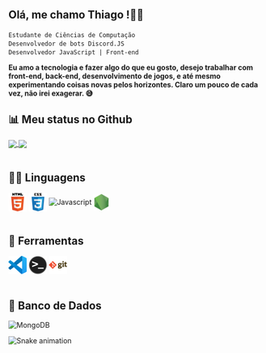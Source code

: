## Olá, me chamo **Thiago** !👋😃

`Estudante de Ciências de Computação`
<br>
`Desenvolvedor de bots Discord.JS`
<br>
`Desenvolvedor JavaScript | Front-end`
<br>


**Eu amo a tecnologia e fazer algo do que eu gosto, desejo trabalhar com front-end, back-end, desenvolvimento de jogos, e até mesmo experimentando coisas novas pelos horizontes. Claro um pouco de cada vez, não irei exagerar. 😅**


## 📊 **Meu status no Github**


<div>
<a href="https://github.com/anuraghazra/github-readme-stats">
  <img align="center" src="https://github-readme-stats.vercel.app/api?username=zThiagoR&show_icons=true&theme=onedark&custom_title=Status%20no%20GitHub&hide_border=true&count_private=true&hide_title=true&hide=prs,issues&locale=pt-br" />
</a>
<a href="https://github.com/anuraghazra/convoychat">
  <img align="center" src="https://github-readme-stats.vercel.app/api/top-langs/?username=zThiagoR&layout=compact&locale=pt-br" />
</a>
</div>

<br>

## 🙆‍♂️ **Linguagens**

<div>

<img Title = "HTML 5" height="36" src="https://raw.githubusercontent.com/github/explore/80688e429a7d4ef2fca1e82350fe8e3517d3494d/topics/html/html.png" alt="HTML5" align = "center" />

<img Title = "CSS 3" height="36" src="https://raw.githubusercontent.com/github/explore/80688e429a7d4ef2fca1e82350fe8e3517d3494d/topics/css/css.png" alt="CSS" align = "center">

<img Title = "Javascript" src="https://cdn.jsdelivr.net/gh/devicons/devicon/icons/javascript/javascript-original.svg" align = "center" heigth = "32" width = "32"/>

<img Title = "Node.JS" height="32" src="https://raw.githubusercontent.com/github/explore/80688e429a7d4ef2fca1e82350fe8e3517d3494d/topics/nodejs/nodejs.png" align = "center" alt="Nodejs"/>

</div>

<br>

## 💼 **Ferramentas**

<div>

<img Title = "Visual Studio Code" height="36" src="https://raw.githubusercontent.com/github/explore/80688e429a7d4ef2fca1e82350fe8e3517d3494d/topics/visual-studio-code/visual-studio-code.png">
<img Title = "Windows Terminal" height="36" src="https://raw.githubusercontent.com/github/explore/80688e429a7d4ef2fca1e82350fe8e3517d3494d/topics/terminal/terminal.png">
<img Title = "Git" height="36" src="https://raw.githubusercontent.com/github/explore/80688e429a7d4ef2fca1e82350fe8e3517d3494d/topics/git/git.png">

</div>

<br>

## 🎲 **Banco de Dados**
<img Title = "MongoDB" height="40" src="https://cdn.jsdelivr.net/gh/devicons/devicon/icons/mongodb/mongodb-original.svg" alt="MongoDB"/>

![Snake animation](https://github.com/rafaballerini/zThiagoR/blob/output/github-contribution-grid-snake.svg)



